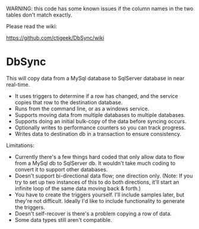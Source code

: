 WARNING: this code has some known issues if the column names in the two tables don't match exactly.


Please read the wiki:

https://github.com/ctigeek/DbSync/wiki


DbSync
======
This will copy data from a MySql database to SqlServer database in near real-time.
 * It uses triggers to determine if a row has changed, and the service copies that row to the destination database.
 * Runs from the command line, or as a windows service.
 * Supports moving data from multiple databases to multiple databases.
 * Supports doing an initial bulk-copy of the data before syncing occurs.
 * Optionally writes to performance counters so you can track progress.
 * Writes data to destination db in a transaction to ensure consistency.
 

Limitations:
 * Currently there's a few things hard coded that only allow data to flow from a MySql db to SqlServer db.  It wouldn't take much coding to convert it to support other databases.
 * Doesn't support bi-directional data flow; one direction only. (Note: If you try to set up two instances of this to do both directions, it'll start an infinite loop of the same data moving back & forth.)
 * You have to create the triggers yourself. I'll include samples later, but they're not difficult. Ideally I'd like to include functionality to generate the triggers.
 * Doesn't self-recover is there's a problem copying a row of data.
 * Some data types still aren't compatible.
